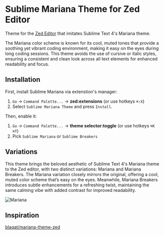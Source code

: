 # Sublime Mariana Theme for Zed Editor

Theme for the [Zed Editor](https://zed.dev/) that imitates Sublime Text 4's Mariana theme.

The Mariana color scheme is known for its cool, muted tones that provide a soothing yet vibrant coding environment, making it easy on the eyes during long coding sessions. This theme avoids the use of cursive or italic styles, ensuring a consistent and clean look across all text elements for enhanced readability and focus.

## Installation

First, install Sublime Mariana via extenstion's manager:

1. `Go` → `Command Palette...` → **zed:extensions** (or use hotkeys `⌘⇧X`)
2. Select `Sublime Mariana Theme` and press `Install`.

Then, enable it:

1. `Go` → `Command Palette...` → **theme selector:toggle** (or use hotkeys `⌘K ⌘T`)
2. Pick `Sublime Mariana` or `Sublime Breakers`

## Variations

This theme brings the beloved aesthetic of Sublime Text 4's Mariana theme to the Zed editor, with two distinct variations: Mariana and Mariana Breakers. The Mariana variation closely mirrors the original, offering a cool, muted color scheme that’s easy on the eyes. Meanwhile, Mariana Breakers introduces subtle enhancements for a refreshing twist, maintaining the same calming vibe with added contrast for improved readability.

![Mariana](mariana-zed.png)

## Inspiration

[bIaqat/mariana-theme-zed](https://github.com/bIaqat/mariana-theme-zed/)
